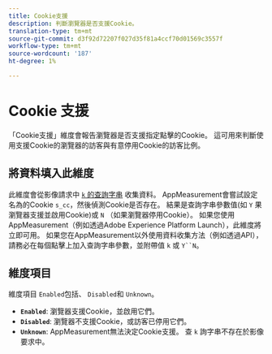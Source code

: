 ```yaml
---
title: Cookie支援
description: 判斷瀏覽器是否支援Cookie。
translation-type: tm+mt
source-git-commit: d3f92d72207f027d35f81a4ccf70d01569c3557f
workflow-type: tm+mt
source-wordcount: '187'
ht-degree: 1%

---
```



# Cookie 支援

「Cookie支援」維度會報告瀏覽器是否支援指定點擊的Cookie。 這可用來判斷使用支援Cookie的瀏覽器的訪客與有意停用Cookie的訪客比例。

## 將資料填入此維度

此維度會從影像請求中 [`k` 的查詢字串](/help/implement/validate/query-parameters.md) 收集資料。 AppMeasurement會嘗試設定名為的Cookie `s_cc`，然後偵測Cookie是否存在。 結果是查詢字串參數值(如 `Y` 果瀏覽器支援並啟用Cookie)或 `N` （如果瀏覽器停用Cookie）。 如果您使用AppMeasurement（例如透過Adobe Experience Platform Launch），此維度將立即可用。 如果您在AppMeasurement以外使用資料收集方法（例如透過API），請務必在每個點擊上加入查詢字串參數，並附帶值 `k` 或 `Y``N`。

## 維度項目

維度項目 `Enabled`包括、 `Disabled`和 `Unknown`。

* **`Enabled`**: 瀏覽器支援Cookie，並啟用它們。
* **`Disabled`**: 瀏覽器不支援Cookie，或訪客已停用它們。
* **`Unknown`**: AppMeasurement無法決定Cookie支援。 查 `k` 詢字串不存在於影像要求中。
